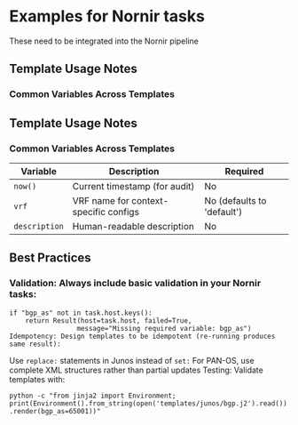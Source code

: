 # Examples for Nornir tasks
These need to be integrated into the Nornir pipeline

## Template Usage Notes

### Common Variables Across Templates

## Template Usage Notes

### Common Variables Across Templates
| Variable | Description | Required |
|----------|-------------|----------|
| ```now()``` | Current timestamp (for audit) | No |
| ```vrf``` | VRF name for context-specific configs | No (defaults to 'default') |
| ```description``` | Human-readable description | No |

## Best Practices

### Validation: Always include basic validation in your Nornir tasks:

```
if "bgp_as" not in task.host.keys():
    return Result(host=task.host, failed=True, 
                 message="Missing required variable: bgp_as")
Idempotency: Design templates to be idempotent (re-running produces same result):
```

Use `replace:` statements in Junos instead of `set:`
For PAN-OS, use complete XML structures rather than partial updates
Testing: Validate templates with:

`python -c "from jinja2 import Environment; print(Environment().from_string(open('templates/junos/bgp.j2').read()).render(bgp_as=65001))"`
